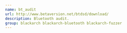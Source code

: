 ```yaml
---
name: bt_audit
url: http://www.betaversion.net/btdsd/download/
description: Bluetooth audit.
group: blackarch blackarch-bluetooth blackarch-fuzzer
---
```

